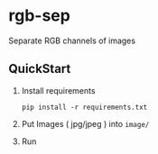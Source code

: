 # rgb-sep

Separate RGB channels of images

## QuickStart

1. Install requirements

    ```shell
    pip install -r requirements.txt
    ```

2. Put Images ( jpg/jpeg ) into `image/`

3. Run